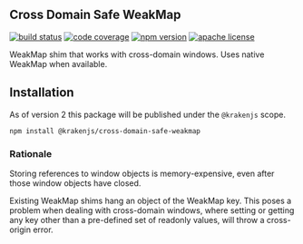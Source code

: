 ## Cross Domain Safe WeakMap

[![build status][build-badge]][build]
[![code coverage][coverage-badge]][coverage]
[![npm version][version-badge]][package]
[![apache license][license-badge]][license]

[build-badge]: https://img.shields.io/github/workflow/status/krakenjs/cross-domain-safe-weakmap/build?logo=github&style=flat-square
[build]: https://github.com/krakenjs/cross-domain-safe-weakmap/actions/workflows/main.yml?query=workflow:build
[coverage-badge]: https://img.shields.io/codecov/c/github/krakenjs/cross-domain-safe-weakmap.svg?style=flat-square
[coverage]: https://codecov.io/github/krakenjs/cross-domain-safe-weakmap
[version-badge]: https://img.shields.io/npm/v/@krakenjs/cross-domain-safe-weakmap.svg?style=flat-square
[package]: https://www.npmjs.com/package/@krakenjs/cross-domain-safe-weakmap
[license-badge]: https://img.shields.io/npm/l/@krakenjs/cross-domain-safe-weakmap.svg?style=flat-square
[license]: https://github.com/krakenjs/cross-domain-safe-weakmap/blob/main/LICENSE

WeakMap shim that works with cross-domain windows. Uses native WeakMap when available.

## Installation

As of version 2 this package will be published under the `@krakenjs` scope.

```
npm install @krakenjs/cross-domain-safe-weakmap
```

### Rationale

Storing references to window objects is memory-expensive, even after those window objects have closed.

Existing WeakMap shims hang an object of the WeakMap key. This poses a problem when dealing with cross-domain windows, where setting or getting any key other than a pre-defined set of readonly values, will throw a cross-origin error.
